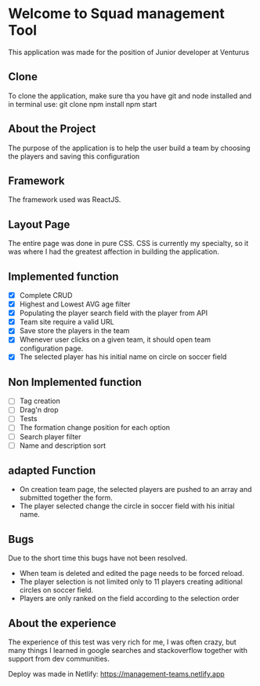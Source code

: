 # Welcome to Squad management Tool

This application was made for the position of Junior developer at Venturus 

## Clone

To clone the application, make sure tha you have git and node installed and in terminal use:
git clone 
npm install
npm start

## About the Project

The purpose of the application is to help the user build a team by choosing the players and saving this configuration

## Framework
The framework used was ReactJS.

## Layout Page
The entire page was done in pure CSS. CSS is currently my specialty, so it was where I had the greatest affection in building the application. 

## Implemented function
- [x] Complete CRUD
- [x] Highest and Lowest AVG age filter
- [x] Populating the player search field with the player from API 
- [x] Team site require a valid URL
- [x] Save store the players in the team  
- [x] Whenever user clicks on a given team, it should open team configuration page.
- [x] The selected player has his initial name on circle on soccer field

## Non Implemented function
- [ ] Tag creation
- [ ] Drag'n drop
- [ ] Tests
- [ ] The formation change position for each option
- [ ] Search player filter
- [ ] Name and description sort

## adapted Function
- On creation team page, the selected players are pushed to an array and submitted together the form.
- The player selected change the circle in soccer field with his initial name.

## Bugs
Due to the short time this bugs have not been resolved. 
- When team is deleted and edited the page needs to be forced reload.
- The player selection is not limited only to 11 players creating aditional circles on soccer field.
- Players are only ranked on the field according to the selection order 

## About the experience
The experience of this test was very rich for me, I was often crazy, but many things I learned in google searches and stackoverflow together with support from dev communities. 

Deploy was made in Netlify: https://management-teams.netlify.app
